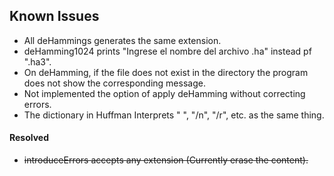 ## Known Issues

* All deHammings generates the same extension.
* deHamming1024 prints "Ingrese el nombre del archivo .ha" instead pf ".ha3".  
* On deHamming, if the file does not exist in the directory the program
 does not show the corresponding message.
* Not implemented the option of apply deHamming without correcting errors.
* The dictionary in Huffman Interprets " ", "/n", "/r", etc. as the same
 thing.

#### Resolved

* ~~introduceErrors accepts any extension (Currently erase the content).~~